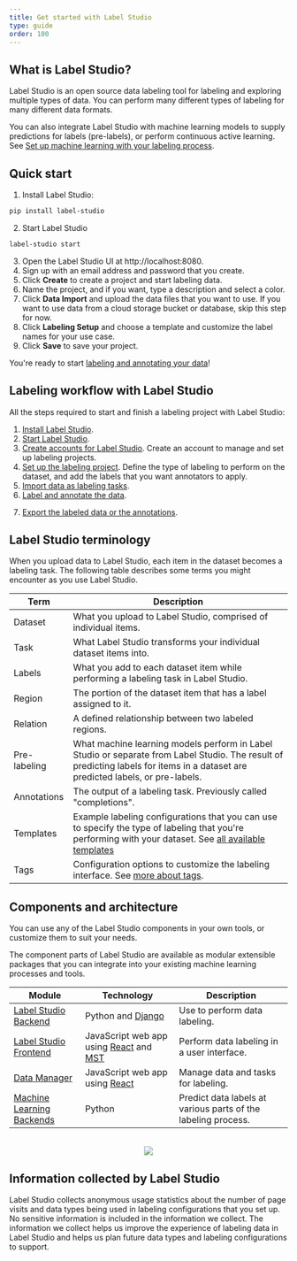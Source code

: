 ```yaml
---
title: Get started with Label Studio
type: guide
order: 100
---
```


## What is Label Studio?

Label Studio is an open source data labeling tool for labeling and exploring multiple types of data. You can perform many different types of labeling for many different data formats. 

You can also integrate Label Studio with machine learning models to supply predictions for labels (pre-labels), or perform continuous active learning. See [Set up machine learning with your labeling process](ml.html). 

<!--Label Studio is also available as Enterprise and Cloud editions with additional features. See [What you get from Label Studio]() for more. -->

## Quick start

1. Install Label Studio:
```bash
pip install label-studio
```
2. Start Label Studio
```bash
label-studio start
```
3. Open the Label Studio UI at http://localhost:8080. 
4. Sign up with an email address and password that you create.
5. Click **Create** to create a project and start labeling data.
6. Name the project, and if you want, type a description and select a color.
7. Click **Data Import** and upload the data files that you want to use. If you want to use data from a cloud storage bucket or database, skip this step for now.
8. Click **Labeling Setup** and choose a template and customize the label names for your use case. 
9. Click **Save** to save your project. 

You're ready to start [labeling and annotating your data](labeling.html)!

## Labeling workflow with Label Studio

All the steps required to start and finish a labeling project with Label Studio:

1. [Install Label Studio](install.html).
2. [Start Label Studio](start.html).
2. [Create accounts for Label Studio](signup.html). Create an account to manage and set up labeling projects. 
3. [Set up the labeling project](setup.html). Define the type of labeling to perform on the dataset, and add the labels that you want annotators to apply. 
4. [Import data as labeling tasks](tasks.html).
5. [Label and annotate the data](labeling.html). 
<!--6. [Review the completed labeling tasks](quality.html).-->
7. [Export the labeled data or the annotations](export.html).


## Label Studio terminology

When you upload data to Label Studio, each item in the dataset becomes a labeling task. The following table describes some terms you might encounter as you use Label Studio.

| Term | Description |
| --- | --- |
| Dataset | What you upload to Label Studio, comprised of individual items. |
| Task | What Label Studio transforms your individual dataset items into. |
| Labels | What you add to each dataset item while performing a labeling task in Label Studio. |
| Region | The portion of the dataset item that has a label assigned to it. | 
| Relation | A defined relationship between two labeled regions. 
| Pre-labeling | What machine learning models perform in Label Studio or separate from Label Studio. The result of predicting labels for items in a dataset are predicted labels, or pre-labels. |
| Annotations | The output of a labeling task. Previously called "completions". |
| Templates | Example labeling configurations that you can use to specify the type of labeling that you're performing with your dataset. See [all available templates](/templates.html) |
| Tags | Configuration options to customize the labeling interface. See [more about tags](/tags.html). |


## Components and architecture
You can use any of the Label Studio components in your own tools, or customize them to suit your needs. <!--Before customizing Label Studio extensively, you might want to review Label Studio Enterprise Edition to see if it already contains the relevant functionality you want to build. See [What you get from Label Studio](benefits.html) for more.--> 

The component parts of Label Studio are available as modular extensible packages that you can integrate into your existing machine learning processes and tools. 

| Module | Technology | Description |
| --- | --- | --- | 
| [Label Studio Backend](https://github.com/heartexlabs/label-studio/) | Python and [Django](https://www.djangoproject.com/) | Use to perform data labeling. | 
| [Label Studio Frontend](https://github.com/heartexlabs/label-studio-frontend) | JavaScript web app using [React](https://reactjs.org/) and [MST](https://github.com/mobxjs/mobx-state-tree) | Perform data labeling in a user interface. |
| [Data Manager](https://github.com/heartexlabs/dm2) | JavaScript web app using [React](https://reactjs.org/) | Manage data and tasks for labeling. |
| [Machine Learning Backends](https://github.com/heartexlabs/label-studio-ml-backend) | Python | Predict data labels at various parts of the labeling process. |

<br>
<div style="margin:auto; text-align:center;"><img src="/images/ls-modules-scheme.png" style="opacity: 0.8"/></div>
<!--update to include data manager--> 

## Information collected by Label Studio

Label Studio collects anonymous usage statistics about the number of page visits and data types being used in labeling configurations that you set up. No sensitive information is included in the information we collect. The information we collect helps us improve the experience of labeling data in Label Studio and helps us plan future data types and labeling configurations to support.



